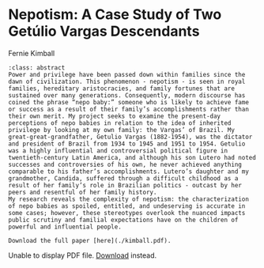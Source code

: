 # Nepotism: A Case Study of Two Getúlio Vargas Descendants

Fernie Kimball

```{admonition} Abstract
:class: abstract
Power and privilege have been passed down within families since the dawn of civilization. This phenomenon - nepotism - is seen in royal families, hereditary aristocracies, and family fortunes that are sustained over many generations. Consequently, modern discourse has coined the phrase “nepo baby:” someone who is likely to achieve fame or success as a result of their family’s accomplishments rather than their own merit. My project seeks to examine the present-day perceptions of nepo babies in relation to the idea of inherited privilege by looking at my own family: the Vargas’ of Brazil. My great-great-grandfather, Getulio Vargas (1882-1954), was the dictator and president of Brazil from 1934 to 1945 and 1951 to 1954. Getulio was a highly influential and controversial political figure in twentieth-century Latin America, and although his son Lutero had noted successes and controversies of his own, he never achieved anything comparable to his father’s accomplishments. Lutero’s daughter and my grandmother, Candida, suffered through a difficult childhood as a result of her family’s role in Brazilian politics - outcast by her peers and resentful of her family history. 
My research reveals the complexity of nepotism: the characterization of nepo babies as spoiled, entitled, and undeserving is accurate in some cases; however, these stereotypes overlook the nuanced impacts public scrutiny and familial expectations have on the children of powerful and influential people.

Download the full paper [here](./kimball.pdf).

```



  <body>
    <object data="../../../kimball.pdf" type="application/pdf" width="100%" height="500px">
      <p>Unable to display PDF file. <a href="../../../kimball.pdf">Download</a> instead.</p>
    </object>
  </body>